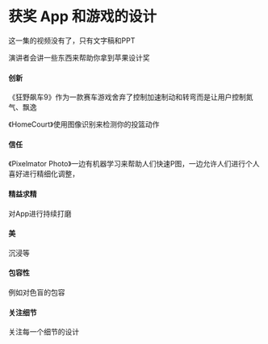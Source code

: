 # 获奖 App 和游戏的设计

这一集的视频没有了，只有文字稿和PPT

演讲者会讲一些东西来帮助你拿到苹果设计奖

#### 创新

《狂野飙车9》作为一款赛车游戏舍弃了控制加速制动和转弯而是让用户控制氮气、飘逸

《HomeCourt》使用图像识别来检测你的投篮动作

#### 信任

《Pixelmator Photo》一边有机器学习来帮助人们快速P图，一边允许人们进行个人喜好进行精细化调整，

#### 精益求精

对App进行持续打磨

#### 美

沉浸等

#### 包容性

例如对色盲的包容

#### 关注细节

关注每一个细节的设计